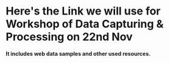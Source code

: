 # Here's the Link we will use for Workshop of Data Capturing & Processing on 22nd Nov
**It includes web data samples and other used resources.**
